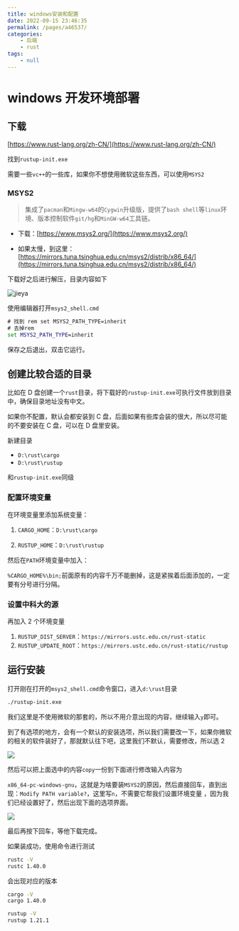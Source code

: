 ```yaml
---
title: windows安装和配置
date: 2022-09-15 23:46:35
permalink: /pages/a46537/
categories:
    - 后端
    - rust
tags:
    - null
---
```


# windows 开发环境部署

## 下载

[https://www.rust-lang.org/zh-CN/](https://www.rust-lang.org/zh-CN/)

找到`rustup-init.exe`

需要一些`vc++`的一些库，如果你不想使用微软这些东西，可以使用`MSYS2`

### MSYS2

> 集成了`pacman`和`Mingw-w64`的`Cygwin`升级版，提供了`bash shell`等`linux`环境、版本控制软件`git/hg`和`MinGW-w64`工具链。

-   下载：[https://www.msys2.org/](https://www.msys2.org/)

-   如果太慢，到这里：[https://mirrors.tuna.tsinghua.edu.cn/msys2/distrib/x86_64/](https://mirrors.tuna.tsinghua.edu.cn/msys2/distrib/x86_64/)

下载好之后进行解压，目录内容如下

![jieya](https://virusoss.oss-cn-shanghai.aliyuncs.com/images/20220913215323.png)

使用编辑器打开`msys2_shell.cmd`

```cmd
# 找到 rem set MSYS2_PATH_TYPE=inherit
# 去掉rem
set MSYS2_PATH_TYPE=inherit
```

保存之后退出，双击它运行。

## 创建比较合适的目录

比如在 D 盘创建一个`rust`目录，将下载好的`rustup-init.exe`可执行文件放到目录中，确保目录地址没有中文。

如果你不配置，默认会都安装到 C 盘，后面如果有些库会装的很大，所以尽可能的不要安装在 C 盘，可以在 D 盘里安装。

新建目录

-   `D:\rust\cargo`
-   `D:\rust\rustup`

和`rustup-init.exe`同级

### 配置环境变量

在环境变量里添加系统变量：

1.  `CARGO_HOME`：`D:\rust\cargo`

2.  `RUSTUP_HOME`：`D:\rust\rustup`

然后在`PATH`环境变量中加入：

`%CARGO_HOME%\bin;`前面原有的内容千万不能删掉，这是紧挨着后面添加的，一定要有分号进行分隔。

### 设置中科大的源

再加入 2 个环境变量

1.  `RUSTUP_DIST_SERVER`：`https://mirrors.ustc.edu.cn/rust-static`
2.  `RUSTUP_UPDATE_ROOT`：`https://mirrors.ustc.edu.cn/rust-static/rustup`

## 运行安装

打开刚在打开的`msys2_shell.cmd`命令窗口，进入`d:\rust`目录

```bash
./rustup-init.exe
```

我们这里是不使用微软的那套的，所以不用介意出现的内容，继续输入`y`即可。

到了有选项的地方，会有一个默认的安装选项，所以我们需要改一下，如果你微软的相关的软件装好了，那就默认往下吧，这里我们不默认，需要修改，所以选 2

![](https://virusoss.oss-cn-shanghai.aliyuncs.com/images/20220913220611.png)

然后可以把上面选中的内容`copy`一份到下面进行修改输入内容为

`x86_64-pc-windows-gnu`，这就是为啥要装`MSYS2`的原因，然后直接回车，直到出现：`Modify PATH variable?`，这里写`n`，不需要它帮我们设置环境变量 ，因为我们已经设置好了，然后出现下面的选项界面。

![](https://virusoss.oss-cn-shanghai.aliyuncs.com/images/20220913220823.png)

最后再按下回车，等他下载完成。

如果装成功，使用命令进行测试

```bash
rustc -V
rustc 1.40.0
```

会出现对应的版本

```bash
cargo -V
cargo 1.40.0
```

```bash
rustup -V
rustup 1.21.1
```
